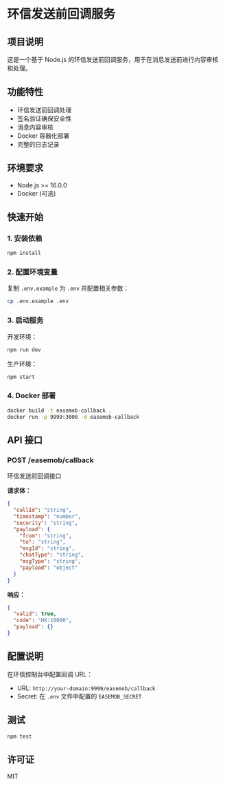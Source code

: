 # 环信发送前回调服务

## 项目说明

这是一个基于 Node.js 的环信发送前回调服务，用于在消息发送前进行内容审核和处理。

## 功能特性

- 环信发送前回调处理
- 签名验证确保安全性
- 消息内容审核
- Docker 容器化部署
- 完整的日志记录

## 环境要求

- Node.js >= 16.0.0
- Docker (可选)

## 快速开始

### 1. 安装依赖

```bash
npm install
```

### 2. 配置环境变量

复制 `.env.example` 为 `.env` 并配置相关参数：

```bash
cp .env.example .env
```

### 3. 启动服务

开发环境：
```bash
npm run dev
```

生产环境：
```bash
npm start
```

### 4. Docker 部署

```bash
docker build -t easemob-callback .
docker run -p 9999:3000 -d easemob-callback
```

## API 接口

### POST /easemob/callback

环信发送前回调接口

**请求体：**
```json
{
  "callId": "string",
  "timestamp": "number",
  "security": "string",
  "payload": {
    "from": "string",
    "to": "string",
    "msgId": "string",
    "chatType": "string",
    "msgType": "string",
    "payload": "object"
  }
}
```

**响应：**
```json
{
  "valid": true,
  "code": "HX:10000",
  "payload": {}
}
```

## 配置说明

在环信控制台中配置回调 URL：
- URL: `http://your-domain:9999/easemob/callback`
- Secret: 在 `.env` 文件中配置的 `EASEMOB_SECRET`

## 测试

```bash
npm test
```

## 许可证

MIT
